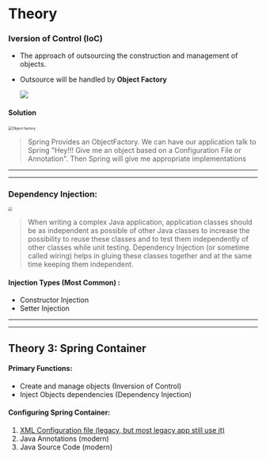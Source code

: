 # Theory

### Iversion of Control (IoC)

- The approach of outsourcing the construction and management of objects.

- Outsource will be handled by **Object Factory**

  

  ![](README.assets/IoC1.png)

  

#### Solution

<img src="README.assets/ObjectFactory_IoC.png" alt="Object factory" style="zoom:50%;" />

> Spring Provides an ObjectFactory. We can have our application talk to Spring "Hey!!! Give me an object based on a Configuration File or Annotation". Then Spring will give me appropriate implementations  





****

****



### Dependency Injection:

<img src="README.assets/DI.png" style="zoom:50%;" />

> When writing a complex Java application, application classes should be as independent as possible of other Java classes to increase the possibility to reuse these classes and to test them independently of other classes while unit testing. Dependency Injection (or sometime called wiring) helps in gluing these classes together and at the same time keeping them independent.



#### **Injection Types (Most Common) :**

- Constructor Injection
- Setter Injection



****

****





## **Theory 3: Spring Container**

#### Primary Functions:

- Create and manage objects (Inversion of Control)
- Inject Objects dependencies (Dependency Injection)

#### Configuring Spring Container: 

1. [XML Configuration file (legacy, but most legacy app still use it)](https://github.com/touhid-jisan/Spring-Hibernate/blob/master/Practice/XML%20Configuration%20Spring%20Container.md)
2. Java Annotations (modern)
3. Java Source Code (modern)